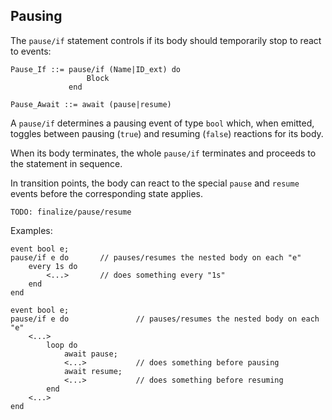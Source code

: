 ## Pausing

The `pause/if` statement controls if its body should temporarily stop to react
to events:

```ceu
Pause_If ::= pause/if (Name|ID_ext) do
                 Block
             end

Pause_Await ::= await (pause|resume)
```

A `pause/if` determines a pausing event of type `bool` which, when emitted,
toggles between pausing (`true`) and resuming (`false`) reactions for its body.

When its body terminates, the whole `pause/if` terminates and proceeds to the
statement in sequence.

In transition points, the body can react to the special `pause` and `resume`
events before the corresponding state applies.

`TODO: finalize/pause/resume`

Examples:

```ceu
event bool e;
pause/if e do       // pauses/resumes the nested body on each "e"
    every 1s do
        <...>       // does something every "1s"
    end
end
```

```ceu
event bool e;
pause/if e do               // pauses/resumes the nested body on each "e"
    <...>
        loop do
            await pause;
            <...>           // does something before pausing
            await resume;
            <...>           // does something before resuming
        end
    <...>
end
```

<!--
*Note: The timeouts for timers remain frozen while paused.*
-->
